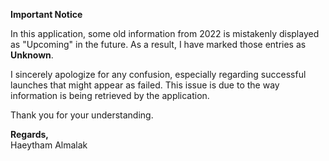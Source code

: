 **Important Notice**

In this application, some old information from 2022 is mistakenly displayed as "Upcoming" in the future. As a result, I have marked those entries as **Unknown**.

I sincerely apologize for any confusion, especially regarding successful launches that might appear as failed. This issue is due to the way information is being retrieved by the application.

Thank you for your understanding.

**Regards,**<br>
Haeytham Almalak
